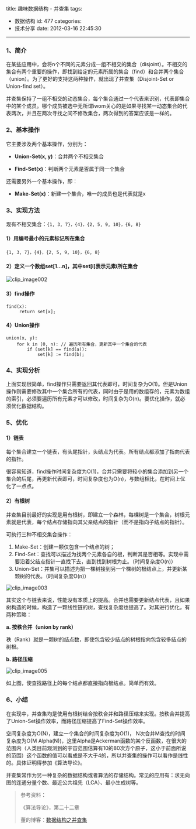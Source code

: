 title: 趣味数据结构 - 并查集
tags:
  - 数据结构
id: 477
categories:
  - 技术分享
date: 2012-03-16 22:45:30
---

### 1、简介

在某些应用中，会将n个不同的元素分成一组不相交的集合（disjoint）。不相交的集合有两个重要的操作，即找到给定的元素所属的集合（find）和合并两个集合（union）。为了更好的支持这两种操作，就出现了并查集（Disjoint-Set or Union-find set）。

<!--more-->

并查集保持了一组不相交的动态集合，每个集合通过一个代表来识别，代表即集合中的某个成员。哪个成员被选中无所谓iwom关心的是如果寻找某一动态集合的代表两次，并且在两次寻找之间不修改集合，两次得到的答案应该是一样的。

### 2、基本操作

它主要涉及两个基本操作，分别为：

* **Union-Set(x, y)**：合并两个不相交集合

* **Find-Set(x)**：判断两个元素是否属于同一个集合

还需要另外一个基本操作，即：

* **Make-Set(x)**：新建一个集合，唯一的成员也是代表就是x

### 3、实现方法

现有不相交集合：`{1, 3, 7}，{4}，{2, 5, 9, 10}，{6, 8}`

#### 1）用编号最小的元素标记所在集合

`{1, 3, 7}，{4}，{2, 5, 9, 10}，{6, 8}`

#### 2）定义一个数组set[1...n]，其中set[i]表示元素i所在集合

![clip_image002](/images/2012/03/clip_image002.jpg)

#### 3）find操作

```
find(x):
     return set[x];
```

#### 4）Union操作

```
union(x, y):
    for k in [0, n): // 遍历所有集合，更新其中一个集合的代表
        if (set[k] == find(a)):
            set[k] := find(b);
```

### 4、实现分析

上面实现很简单，find操作只需要返回其代表即可，时间复杂为O(1)。但是Union操作则需要修改其中一个集合所有的代表，同时由于是用的数组存的，元素为数组的索引，必须要遍历所有元素才可以修改，时间复杂为O(n)。要优化操作，就必须优化数据结构。

### 5、优化

#### 1）链表

每个集合建立一个链表，有头尾指针，头结点为代表。所有结点都添加了指向代表的指针。

很容易知道，find操作时间复杂度为O(1)，合并只需要将较小的集合添加到另一个集合的后尾，再更新代表即可，时间复杂度也为O(n)，与数组相比，在时间上优化了一点点。

#### 2）有根树

并查集目前最好的实现是用有根树，即建立一个森林，每棵树是一个集合，树根元素就是代表，每个结点存储指向其父亲结点的指针（而不是指向子结点的指针）。

可执行三种不相交集合操作：

1. Make-Set：创建一颗仅包含一个结点的树；
2. Find-Set：查找可以描述为找两个元素各自的根，判断其是否相等。实现中需要沿着父结点指针一直找下去，直到找到树根为止。（时间复杂度O(n)）
3. Union-Set：并集可以描述为把一棵树接到另一个棵树的根结点上，并更新某颗树的代表。（时间复杂度O(n)）

![clip_image003](/images/2012/03/clip_image003.jpg)

其实这个与链表来说，性能没有本质上的提高。合并也需要更新结点代表，且如果树构造的时候，构造了一颗线性链的树，查找复杂度也提高了。对其进行优化，有两种策略：

**a. 按秩合并（union by rank）**

秩（Rank）就是一颗树的结点数，即使包含较少结点的树根指向包含较多结点的树根。

**b. 路径压缩**

![clip_image005](/images/2012/03/clip_image005.jpg)

如上图，使查找路径上的每个结点都直接指向根结点。简单而有效。

### 6、小结

在实现中，并查集均是使用有根树结合按秩合并和路径压缩来实现。按秩合并提高了Union-Set操作效率，而路径压缩提高了Find-Set操作效率。

空间复杂度为O(N)，建立一个集合的时间复杂度为O(1)， N次合并M查找的时间复杂度为O(M Alpha(N))，这里Alpha是Ackerman函数的某个反函数，在很大的范围内（人类目前观测到的宇宙范围估算有10的80次方个原子，这小于前面所说的范围）这个函数的值可以看成是不大于4的，所以并查集的操作可以看作是线性的。具体证明得参加《算法导论》。

并查集常作为另一种复杂的数据结构或者算法的存储结构。常见的应用有：求无向图的连通分量个数、最近公共祖先（LCA）、最小生成树等。

> 参考资料：
>
> 《算法导论》，第二十二章
>
> 董的博客：[数据结构之并查集](http://dongxicheng.org/structure/union-find-set/)
